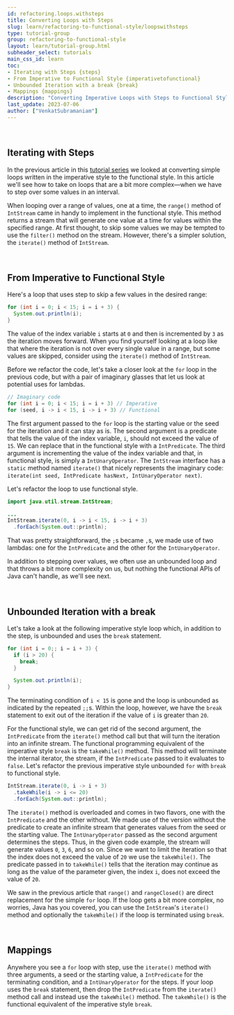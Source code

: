```yaml
---
id: refactoring.loops.withsteps
title: Converting Loops with Steps
slug: learn/refactoring-to-functional-style/loopswithsteps
type: tutorial-group
group: refactoring-to-functional-style
layout: learn/tutorial-group.html
subheader_select: tutorials
main_css_id: learn
toc:
- Iterating with Steps {steps}
- From Imperative to Functional Style {imperativetofunctional}
- Unbounded Iteration with a break {break}
- Mappings {mappings}
description: "Converting Imperative Loops with Steps to Functional Style."
last_update: 2023-07-06
author: ["VenkatSubramaniam"]
---
```


<a id="steps">&nbsp;</a>
## Iterating with Steps

In the previous article in this [tutorial series](id:refactoring) we looked at converting simple loops written in the imperative style to the functional style. In this article we'll see how to take on loops that are a bit more complex&mdash;when we have to step over some values in an interval.

When looping over a range of values, one at a time, the `range()` method of `IntStream` came in handy to implement in the functional style. This method returns a stream that will generate one value at a time for values within the specified range. At first thought, to skip some values we may be tempted to use the `filter()` method on the stream. However, there's a simpler solution, the `iterate()` method of `IntStream`.

<a id="imperativetofunctional">&nbsp;</a>
## From Imperative to Functional Style

Here's a loop that uses step to skip a few values in the desired range:

```java
for (int i = 0; i < 15; i = i + 3) {
  System.out.println(i);
}
```

The value of the index variable `i` starts at `0` and then is incremented by `3` as the iteration moves forward. When you find yourself looking at a loop like that where the iteration is not over every single value in a range, but some values are skipped, consider using the `iterate()` method of `IntStream`.

Before we refactor the code, let's take a closer look at the `for` loop in the previous code, but with a pair of imaginary glasses that let us look at potential uses for lambdas.

```java
// Imaginary code
for (int i = 0; i < 15; i = i + 3) // Imperative
for (seed, i -> i < 15, i -> i + 3) // Functional
```

The first argument passed to the `for` loop is the starting value or the seed for the iteration and it can stay as is. The second argument is a predicate that tells the value of the index variable, `i`, should not exceed the value of `15`. We can replace that in the functional style with a `IntPredicate`. The third argument is incrementing the value of the index variable and that, in functional style, is simply a `IntUnaryOperator`. The `IntStream` interface has a `static` method named `iterate()` that nicely represents the imaginary code: `iterate(int seed, IntPredicate hasNext, IntUnaryOperator next)`.

Let's refactor the loop to use functional style.

```java
import java.util.stream.IntStream;

...
IntStream.iterate(0, i -> i < 15, i -> i + 3)
  .forEach(System.out::println);
```

That was pretty straightforward, the `;`s became `,`s, we made use of two lambdas: one for the `IntPredicate` and the other for the `IntUnaryOperator`.

In addition to stepping over values, we often use an unbounded loop and that throws a bit more complexity on us, but nothing the functional APIs of Java can't handle, as we'll see next.

<a id="break">&nbsp;</a>
## Unbounded Iteration with a break 

Let's take a look at the following imperative style loop which, in addition to the step, is unbounded and uses the `break` statement.

```java
for (int i = 0;; i = i + 3) {
  if (i > 20) {
    break;
  }

  System.out.println(i);
}
```

The terminating condition of `i < 15` is gone and the loop is unbounded as indicated by the repeated `;;`s. Within the loop, however, we have the `break` statement to exit out of the iteration if the value of `i` is greater than `20`.

For the functional style, we can get rid of the second argument, the `IntPredicate` from the `iterate()` method call but that will turn the iteration into an infinite stream. The functional programming equivalent of the imperative style `break` is the `takeWhile()` method. This method will terminate the internal iterator, the stream, if the `IntPredicate` passed to it evaluates to `false`. Let's refactor the previous imperative style unbounded `for` with `break` to functional style.

```java
IntStream.iterate(0, i -> i + 3)
  .takeWhile(i -> i <= 20)
  .forEach(System.out::println);
```

The `iterate()` method is overloaded and comes in two flavors, one with the `IntPredicate` and the other without. We made use of the version without the predicate to create an infinite stream that generates values from the seed or the starting value. The `IntUnaryOperator` passed as the second argument determines the steps. Thus, in the given code example, the stream will generate values `0`, `3`, `6`, and so on. Since we want to limit the iteration so that the index does not exceed the value of `20` we use the `takeWhile()`. The predicate passed in to `takeWhile()` tells that the iteration may continue as long as the value of the parameter given, the index `i`, does not exceed the value of `20`.

We saw in the previous article that `range()` and `rangeClosed()` are direct replacement for the simple `for` loop. If the loop gets a bit more complex, no worries, Java has you covered, you can use the `IntStream`'s `iterate()` method and optionally the `takeWhile()` if the loop is terminated using `break`.

<a id="mappings">&nbsp;</a>
## Mappings

Anywhere you see a `for` loop with step, use the `iterate()` method with three arguments, a seed or the starting value, a `IntPredicate` for the terminating condition, and a `IntUnaryOperator` for the steps. If your loop uses the `break` statement, then drop the `IntPredicate` from the `iterate()` method call and instead use the `takeWhile()` method. The `takeWhile()` is the functional equivalent of the imperative style `break`.

